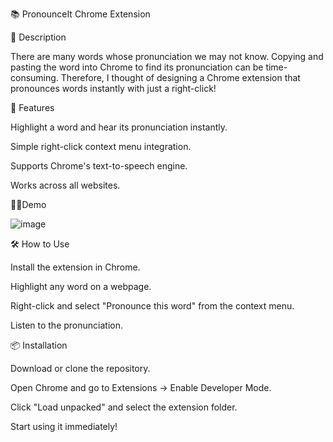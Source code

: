 
📚 PronounceIt Chrome Extension

📝 Description

There are many words whose pronunciation we may not know. Copying and pasting the word into Chrome to find its pronunciation can be time-consuming. Therefore, I thought of designing a Chrome extension that pronounces words instantly with just a right-click!

🚀 Features

Highlight a word and hear its pronunciation instantly.

Simple right-click context menu integration.

Supports Chrome's text-to-speech engine.

Works across all websites.

🚀🚀Demo

![image](https://github.com/user-attachments/assets/033a829e-8c29-4fc4-9e46-c5a0a2036ba2)


🛠️ How to Use

Install the extension in Chrome.

Highlight any word on a webpage.

Right-click and select "Pronounce this word" from the context menu.

Listen to the pronunciation.

📦 Installation

Download or clone the repository.

Open Chrome and go to Extensions → Enable Developer Mode.

Click "Load unpacked" and select the extension folder.

Start using it immediately!
